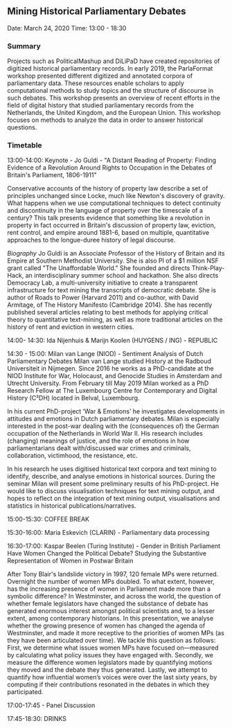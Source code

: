 ## Mining Historical Parliamentary Debates

Date: March 24, 2020
Time: 13:00 - 18:30

### Summary
Projects such as PoliticalMashup and DiLiPaD have created repositories of digitized historical parliamentary records. In early 2019, the ParlaFormat workshop presented different digitized and annotated corpora of parliamentary data. These resources enable scholars to apply computational methods to study topics and the structure of discourse in such debates. This workshop presents an overview of recent efforts in the field of digital history that studied parliamentary records from the Netherlands, the United Kingdom, and the European Union. This workshop focuses on methods to analyze the data in order to answer historical questions.

### Timetable

13:00-14:00: Keynote - Jo Guldi - "A Distant Reading of Property: Finding Evidence of a Revolution Around Rights to Occupation in the Debates of Britain's Parliament, 1806-1911"

Conservative accounts of the history of property law describe a set of principles unchanged since Locke, much like Newton's discovery of gravity.  What happens when we use computational techniques to detect continuity and discontinuity in the language of property over the timescale of a century?  This talk presents evidence that something like a revolution in property in fact occurred in Britain's discussion of property law, eviction, rent control, and empire around 1881-6, based on multiple, quantitative approaches to the longue-duree history of legal discourse.  

_Biography_
Jo Guldi is an Associate Professor of the History of Britain and its Empire at Southern Methodist University.  She is also PI of a $1 million NSF grant called "The Unaffordable World."  She founded and directs Think-Play-Hack, an interdisciplinary summer school and hackathon.   She also directs Democracy Lab, a multi-university initiative to create a transparent infrastructure for text mining the transcripts of democratic debate.   She is author of Roads to Power (Harvard 2011) and co-author, with David Armitage, of The History Manifesto (Cambridge 2014).  She has recently published several articles relating to best methods for applying critical theory to quantitative text-mining, as well as more traditional articles on the history of rent and eviction in western cities.

14:00- 14:30: Ida Nijenhuis & Marijn Koolen (HUYGENS / ING) - REPUBLIC

14:30 - 15:00: Milan van Lange (NIOD) - Sentiment Analysis of Dutch Parliamentary Debates
Milan van Lange studied History at the Radboud Universiteit in Nijmegen. Since 2016 he works as a PhD-candidate at the NIOD Institute for War, Holocaust, and Genocide Studies in Amsterdam and Utrecht University. From February till May 2019 Milan worked as a PhD Research Fellow at The Luxembourg Centre for Contemporary and Digital History (C²DH) located in Belval, Luxembourg.
 
In his current PhD-project ‘War & Emotions’ he investigates developments in attitudes and emotions in Dutch parliamentary debates. Milan is especially interested in the post-war dealing with the (consequences of) the German occupation of the Netherlands in World War II. His research includes (changing) meanings of justice, and the role of emotions in how parliamentarians dealt with/discussed war crimes and criminals, collaboration, victimhood, the resistance, etc.
 
In his research he uses digitised historical text corpora and text mining to identify, describe, and analyse emotions in historical sources. During the seminar Milan will present some preliminary results of his PhD-project. He would like to discuss visualisation techniques for text mining output, and hopes to reflect on the integration of text mining output, visualisations and statistics in historical publications/narratives.
 


15:00-15:30: COFFEE BREAK

15:30-16:00: Maria Eskevich (CLARIN) - Parliamentary data processing

16:30-17:00: Kaspar Beelen (Turing Institute) - Gender in British Parliament
Have Women Changed the Political Debate? Studying the Substantive Representation of Women in Postwar Britain

After Tony Blair's landslide victory in 1997, 120 female MPs were returned. Overnight the number of women MPs doubled. To what extent, however, has the increasing presence of women in Parliament made more than a symbolic difference? In Westminster, and across the world, the question of whether female legislators have
changed the substance of debate has generated enormous interest amongst political scientists and, to a lesser extent, among contemporary historians. In this presentation, we analyse whether the growing presence of women has changed the agenda of Westminster, and made it more receptive to the priorities of women MPs (as they have been articulated over time). We tackle this question as follows: First, we determine what issues women MPs have focused on—measured by calculating what policy issues they have engaged with.  Secondly, we measure the difference women legislators made by quantifying motions they moved and the debate they thus generated. Lastly, we attempt to quantify how influential women’s voices were over the last sixty years, by computing if their contributions resonated in the debates in which they participated.

17:00-17:45 - Panel Discussion 

17:45-18:30: DRINKS 
